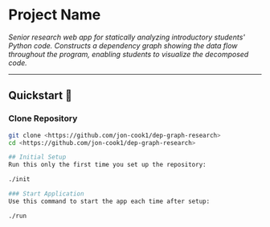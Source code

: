 # Project Name

_Senior research web app for statically analyzing introductory students' Python code. Constructs a dependency graph showing the data flow throughout the program, enabling students to visualize the decomposed code._

---

## Quickstart 🚀

### Clone Repository
```bash
git clone <https://github.com/jon-cook1/dep-graph-research>
cd <https://github.com/jon-cook1/dep-graph-research>

## Initial Setup
Run this only the first time you set up the repository:

./init

### Start Application
Use this command to start the app each time after setup:

./run